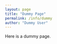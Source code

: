 ```yaml
---
layout: page
title: "Dummy Page"
permalink: /info/dummy
author: "Dummy User"
---
```


Here is a dummy page.

